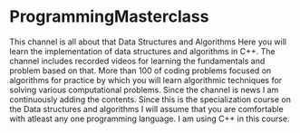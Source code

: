 # ProgrammingMasterclass
This channel is all about that Data Structures and Algorithms Here you will learn the implementation 
of data structures and algorithms in C++. The channel includes recorded videos for learning the fundamentals
and problem based on that. More than 100 of coding problems focused on algorithms for practice by which you 
will learn algorithmic techniques for solving various computational problems. Since the channel is news I am
continuously adding the contents. Since this is the specialization course on the Data structures and algorithms
I will assume that you are comfortable with atleast any one programming language. I am using C++ in this course.
